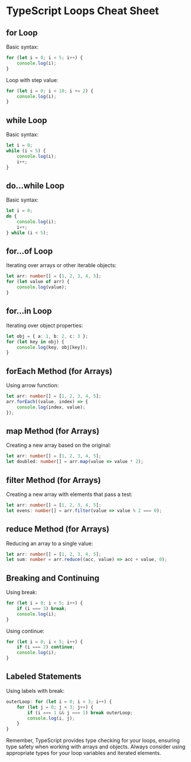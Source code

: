 # TypeScript Loops Cheat Sheet

## for Loop

Basic syntax:
```typescript
for (let i = 0; i < 5; i++) {
    console.log(i);
}
````

Loop with step value:
````typescript
for (let i = 0; i < 10; i += 2) {
    console.log(i);
}
````

## while Loop

Basic syntax:
````typescript
let i = 0;
while (i < 5) {
    console.log(i);
    i++;
}
````

## do...while Loop

Basic syntax:
````typescript
let i = 0;
do {
    console.log(i);
    i++;
} while (i < 5);
````

## for...of Loop

Iterating over arrays or other iterable objects:
````typescript
let arr: number[] = [1, 2, 3, 4, 5];
for (let value of arr) {
    console.log(value);
}
````

## for...in Loop

Iterating over object properties:
````typescript
let obj = { a: 1, b: 2, c: 3 };
for (let key in obj) {
    console.log(key, obj[key]);
}
````

## forEach Method (for Arrays)

Using arrow function:
````typescript
let arr: number[] = [1, 2, 3, 4, 5];
arr.forEach((value, index) => {
    console.log(index, value);
});
````

## map Method (for Arrays)

Creating a new array based on the original:
````typescript
let arr: number[] = [1, 2, 3, 4, 5];
let doubled: number[] = arr.map(value => value * 2);
````

## filter Method (for Arrays)

Creating a new array with elements that pass a test:
````typescript
let arr: number[] = [1, 2, 3, 4, 5];
let evens: number[] = arr.filter(value => value % 2 === 0);
````

## reduce Method (for Arrays)

Reducing an array to a single value:
````typescript
let arr: number[] = [1, 2, 3, 4, 5];
let sum: number = arr.reduce((acc, value) => acc + value, 0);
````

## Breaking and Continuing

Using break:
````typescript
for (let i = 0; i < 5; i++) {
    if (i === 3) break;
    console.log(i);
}
````

Using continue:
````typescript
for (let i = 0; i < 5; i++) {
    if (i === 2) continue;
    console.log(i);
}
````

## Labeled Statements

Using labels with break:
````typescript
outerLoop: for (let i = 0; i < 3; i++) {
    for (let j = 0; j < 3; j++) {
        if (i === 1 && j === 1) break outerLoop;
        console.log(i, j);
    }
}
````

Remember, TypeScript provides type checking for your loops, ensuring type safety when working with arrays and objects. Always consider using appropriate types for your loop variables and iterated elements.
```

